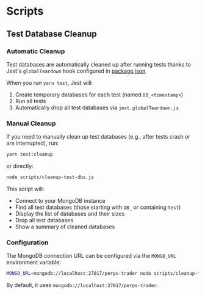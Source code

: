 # Scripts

## Test Database Cleanup

### Automatic Cleanup

Test databases are automatically cleaned up after running tests thanks to Jest's `globalTeardown` hook configured in [package.json](../package.json#L80).

When you run `yarn test`, Jest will:
1. Create temporary databases for each test (named `DB_<timestamp>`)
2. Run all tests
3. Automatically drop all test databases via `jest.globalTeardown.js`

### Manual Cleanup

If you need to manually clean up test databases (e.g., after tests crash or are interrupted), run:

```bash
yarn test:cleanup
```

or directly:

```bash
node scripts/cleanup-test-dbs.js
```

This script will:
- Connect to your MongoDB instance
- Find all test databases (those starting with `DB_` or containing `test`)
- Display the list of databases and their sizes
- Drop all test databases
- Show a summary of cleaned databases

### Configuration

The MongoDB connection URL can be configured via the `MONGO_URL` environment variable:

```bash
MONGO_URL=mongodb://localhost:27017/perps-trader node scripts/cleanup-test-dbs.js
```

By default, it uses `mongodb://localhost:27017/perps-trader`.
